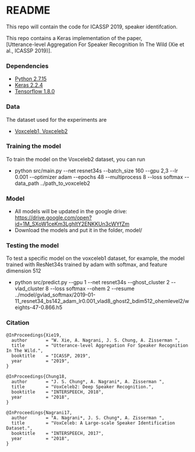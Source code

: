 # README #

This repo will contain the code for ICASSP 2019, speaker identifcation.

This repo contains a Keras implementation of the paper,     
[Utterance-level Aggregation For Speaker Recognition In The Wild (Xie et al., ICASSP 2019)].


### Dependencies
- [Python 2.7.15](https://www.continuum.io/downloads)
- [Keras 2.2.4](https://keras.io/)
- [Tensorflow 1.8.0](https://www.tensorflow.org/)

### Data
The dataset used for the experiments are

- [Voxceleb1, Voxceleb2](http://www.robots.ox.ac.uk/~vgg/data/voxceleb/)

### Training the model
To train the model on the Voxceleb2 dataset, you can run

- python src/main.py --net resnet34s --batch_size 160 --gpu 2,3 --lr 0.001 --optimizer adam --epochs 48 --multiprocess 8 --loss softmax --data_path ../path_to_voxceleb2

### Model 
- All models will be updated in the google drive: https://drive.google.com/open?id=1M_SXoW1ceKm3LghItY2ENKKUn3cWYfZm
- Download the models and put it in the folder, model/

### Testing the model
To test a specific model on the voxceleb1 dataset, 
for example, the model trained with ResNet34s trained by adam with softmax, and feature dimension 512

- python src/predict.py --gpu 1 --net resnet34s --ghost_cluster 2 --vlad_cluster 8 --loss softmax --ohem 2 --resume ../model/gvlad_softmax/2019-01-11_resnet34_bs142_adam_lr0.001_vlad8_ghost2_bdim512_ohemlevel2/weights-47-0.866.h5 

### Citation
```
@InProceedings{Xie19,
  author       = "W. Xie, A. Nagrani, J. S. Chung, A. Zisserman ",
  title        = "Utterance-level Aggregation For Speaker Recognition In The Wild.",
  booktitle    = "ICASSP, 2019",
  year         = "2019",
}

@InProceedings{Chung18,
  author       = "J. S. Chung*, A. Nagrani*, A. Zisserman ",
  title        = "VoxCeleb2: Deep Speaker Recognition.",
  booktitle    = "INTERSPEECH, 2018",
  year         = "2018",
}

@InProceedings{Nagrani17,
  author       = "A. Nagrani*, J. S. Chung*, A. Zisserman ",
  title        = "VoxCeleb: A Large-scale Speaker Identification Dataset.",
  booktitle    = "INTERSPEECH, 2017",
  year         = "2018",
}
```


